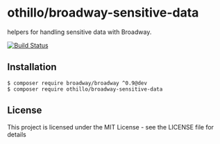 othillo/broadway-sensitive-data
===============================

helpers for handling sensitive data with Broadway.

[![Build Status](https://travis-ci.org/othillo/broadway-sensitive-data.svg?branch=master)](https://travis-ci.org/othillo/othillo/broadway-sensitive-data)

## Installation

```
$ composer require broadway/broadway ^0.9@dev
$ composer require othillo/broadway-sensitive-data
```

## License
This project is licensed under the MIT License - see the LICENSE file for details

